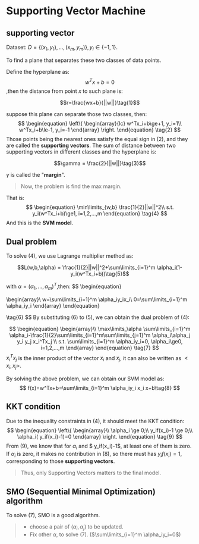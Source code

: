 # Supporting Vector Machine

## supporting vector

Dataset: $D=\{(x_1,y_1),...,(x_m,y_m)\},y_i\in\{-1,1\}$.

To find a plane that separates these two classes of data points.

Define the hyperplane as: $$w^Tx+b=0$$,then the distance from point  $x$ to such plane is:

$$r=\frac{wx+b}{||w||}\tag{1}$$

suppose this plane can separate those two classes, then:
$$
\begin{equation}
\left\{
\begin{array}{lc}
w^Tx_i+b\ge+1, y_i=1\\
w^Tx_i+b\le-1, y_i=-1
\end{array}
\right.
\end{equation}
\tag{2}
$$
Those points being the nearest ones satisfy the equal sign in  (2), and they are called the **supporting vectors**. The sum of distance between two supporting vectors in different classes and the hyperplane is:

$$\gamma = \frac{2}{||w||}\tag{3}$$

$\gamma$ is called the "**margin**".

> Now, the problem is find the max margin.

That is:
$$
\begin{equation}
\min\limits_{w,b} \frac{1}{2}||w||^2\\
s.t. y_i(w^Tx_i+b)\ge1, i=1,2,...,m
\end{equation}
\tag{4}
$$
And this is the **SVM model**.

## Dual problem

To solve (4), we use Lagrange multiplier method as:

$$L(w,b,\alpha) = \frac{1}{2}||w||^2+\sum\limits_{i=1}^m \alpha_i(1-y_i(w^Tx_i+b))\tag{5}$$

with $\alpha=(\alpha_1,...,\alpha_m)^T$,then:
$$
\begin{equation}

\begin{array}\\
w=\sum\limits_{i=1}^m \alpha_iy_ix_i\\
0=\sum\limits_{i=1}^m \alpha_iy_i
\end{array}
\end{equation}

\tag{6}
$$
By substituting (6) to (5), we can obtain the dual problem of (4):


$$
\begin{equation}
\begin{array}\\
\max\limits_\alpha \sum\limits_{i=1}^m \alpha_i-\frac{1}{2}\sum\limits_{i=1}^m\sum\limits_{j=1}^m \alpha_i\alpha_j y_i y_j x_i^Tx_j \\
s.t.  \sum\limits_{i=1}^m \alpha_iy_i=0, \alpha_i\ge0, i=1,2,...,m
\end{array}
\end{equation}
\tag{7}
$$
$x_i^Tx_j$ is the inner product of the vector $x_i$ and $x_j$, it can also be written as $<x_i,x_j>$.

By solving the above problem, we can obtain our SVM model as:
$$
f(x)=w^Tx+b=\sum\limits_{i=1}^m \alpha_iy_i x_i x+b\tag{8}
$$

## KKT condition

Due to the inequality constraints in (4), it should meet the KKT condition:
$$
\begin{equation}
\left\{
\begin{array}\\
\alpha_i \ge 0;\\
y_if(x_i)-1 \ge 0;\\
\alpha_i( y_if(x_i)-1)=0
\end{array}
 \right.
\end{equation}
\tag{9}
$$
From (9), we know that for $\alpha_i$ and $ y_if(x_i)-1$, at least one of them is zero. If $\alpha_i$ is zero, it makes no contribution in (8), so there must has $y_if(x_i)=1$, corresponding to those **supporting vectors**.

> Thus, only Supporting Vectors matters to the final model.

## SMO (Sequential Minimal Optimization) algorithm



To solve (7), SMO is a good algorithm.

> - choose a pair of ($\alpha_i, \alpha_j$) to be updated.
> - Fix other $\alpha$, to solve (7). ($\sum\limits_{i=1}^m \alpha_iy_i=0$)